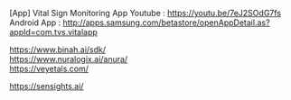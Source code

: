 


[App] Vital Sign Monitoring App
Youtube : https://youtu.be/7eJ2SOdG7fs  
Android App : http://apps.samsung.com/betastore/openAppDetail.as?appId=com.tvs.vitalapp  


https://www.binah.ai/sdk/  
https://www.nuralogix.ai/anura/  
https://veyetals.com/  

https://sensights.ai/  
